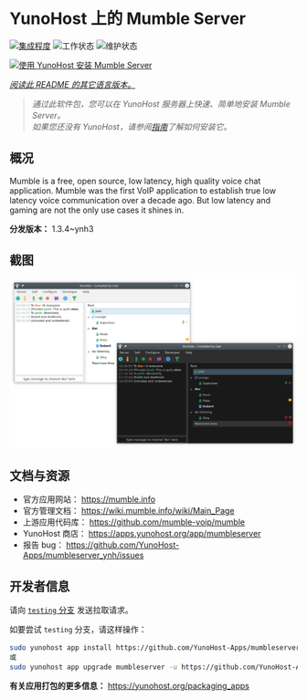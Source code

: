 <!--
注意：此 README 由 <https://github.com/YunoHost/apps/tree/master/tools/readme_generator> 自动生成
请勿手动编辑。
-->

# YunoHost 上的 Mumble Server

[![集成程度](https://dash.yunohost.org/integration/mumbleserver.svg)](https://ci-apps.yunohost.org/ci/apps/mumbleserver/) ![工作状态](https://ci-apps.yunohost.org/ci/badges/mumbleserver.status.svg) ![维护状态](https://ci-apps.yunohost.org/ci/badges/mumbleserver.maintain.svg)

[![使用 YunoHost 安装 Mumble Server](https://install-app.yunohost.org/install-with-yunohost.svg)](https://install-app.yunohost.org/?app=mumbleserver)

*[阅读此 README 的其它语言版本。](./ALL_README.md)*

> *通过此软件包，您可以在 YunoHost 服务器上快速、简单地安装 Mumble Server。*  
> *如果您还没有 YunoHost，请参阅[指南](https://yunohost.org/install)了解如何安装它。*

## 概况

Mumble is a free, open source, low latency, high quality voice chat application. Mumble was the first VoIP application to establish true low latency voice communication over a decade ago. But low latency and gaming are not the only use cases it shines in.


**分发版本：** 1.3.4~ynh3

## 截图

![Mumble Server 的截图](./doc/screenshots/Mumble.png)

## 文档与资源

- 官方应用网站： <https://mumble.info>
- 官方管理文档： <https://wiki.mumble.info/wiki/Main_Page>
- 上游应用代码库： <https://github.com/mumble-voip/mumble>
- YunoHost 商店： <https://apps.yunohost.org/app/mumbleserver>
- 报告 bug： <https://github.com/YunoHost-Apps/mumbleserver_ynh/issues>

## 开发者信息

请向 [`testing` 分支](https://github.com/YunoHost-Apps/mumbleserver_ynh/tree/testing) 发送拉取请求。

如要尝试 `testing` 分支，请这样操作：

```bash
sudo yunohost app install https://github.com/YunoHost-Apps/mumbleserver_ynh/tree/testing --debug
或
sudo yunohost app upgrade mumbleserver -u https://github.com/YunoHost-Apps/mumbleserver_ynh/tree/testing --debug
```

**有关应用打包的更多信息：** <https://yunohost.org/packaging_apps>
